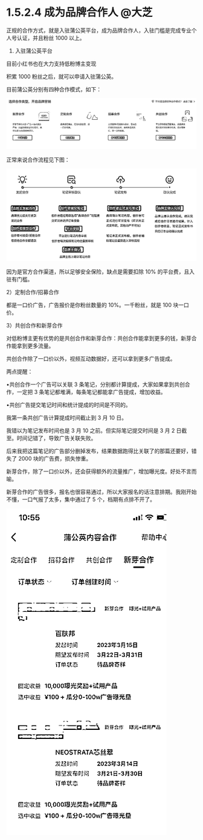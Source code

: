 # 1.5.2.4 成为品牌合作人 @大芝

正规的合作方式，就是入驻蒲公英平台，成为品牌合作人，入驻门槛是完成专业个人号认证，并且粉丝 1000 以上。

1) 入驻蒲公英平台

目前小红书也在大力支持低粉博主变现

积累 1000 粉丝之后，就可以申请入驻蒲公英。

目前蒲公英分别有四种合作模式，如下：

![](img/3252f9a2f673ccc91c693254d5a93e97.png)

正常来说合作流程见下图：

![](img/440eed959fa870e53f40eab94b21fbec.png)

因为是官方合作渠道，所以足够安全保险，缺点是需要扣除 10% 的平台费，且入驻有门槛。

2）定制合作/招募合作

都是一口价广告，广告报价是你粉丝数量的 10%。一千粉丝，就是 100 块一口价。

3）共创合作和新芽合作

对低粉博主更有优势的是共创合作和新芽合作：共创合作能拿到更多的钱，新芽合作能拿到更多流量。

共创合作除了一口价以外，视频互动数据好，还可以拿到更多广告提成。

两点提醒：

•共创合作一个广告可以关联 3 条笔记，分别都计算提成，大家如果拿到共创合作，一定把 3 条笔记都堆满，每条笔记都能拿广告提成，增加收益。

•共创广告提交笔记时间和统计提成的时间是不同的。

我第一条共创广告计算提成时间截止到 3 月 10 日。

我错以为笔记发布时间也是 3 月 10 之前。但实际笔记提交时间是 3 月 2 日截至。时间记错了，导致广告关联失败。

后来我把这篇笔记的广告部分删掉发布，结果数据跑得比关联了的那篇还要好，错失了 2000 块的广告费，损失惨重。

新芽合作，除了一口价以外，还会获得额外的流量推广，增加曝光度。好处不言而喻。

新芽合作的广告很多，报名也很容易通过，所以大家报名的话注意排期。我刚开始不懂，一口气报了太多，集中通过了 5 个，档期有点排不开了。

![](img/7dab3dbd15097faf53e452ad9b680324.png)